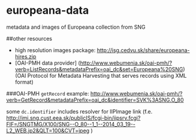 europeana-data
==============

metadata and images of Europeana collection from SNG

##other resources

* high resolution images package:
http://isg.cedvu.sk/share/europeana-hires.zip
* [OAI-PMH data provider] (http://www.webumenia.sk/oai-pmh/?verb=ListRecords&metadataPrefix=oai_dc&set=Europeana%20SNG) (OAI Protocol for Metadata Harvesting that serves records using XML format)

###OAI-PMH
`getRecord` example: 
http://www.webumenia.sk/oai-pmh/?verb=GetRecord&metadataPrefix=oai_dc&identifier=SVK%3ASNG.O_80

some `dc.identifier` includes resolver for IIPImage link (f.e. http://imi.sng.cust.eea.sk/publicIS/fcgi-bin/iipsrv.fcgi?FIF=/SNGTMG/X100/SNG--O_80--1_1--2014_03_19--L2_WEB.jp2&QLT=100&CVT=jpeg )
